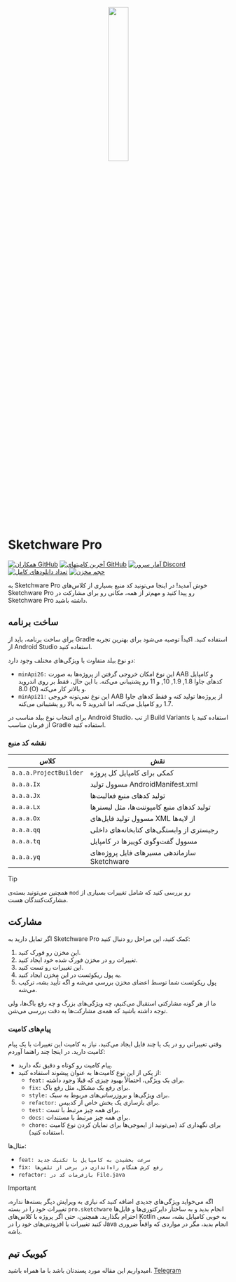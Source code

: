 <p align="center">
  <img src="assets/Sketchware-Pro.png" style="width: 30%;" />
</p>

# Sketchware Pro
[![همکاران GitHub](https://img.shields.io/github/contributors/Sketchware-Pro/Sketchware-Pro)](https://github.com/Sketchware-Pro/Sketchware-Pro/graphs/contributors)
[![آخرین کامیتهای GitHub](https://img.shields.io/github/last-commit/Sketchware-Pro/Sketchware-Pro)](https://github.com/Sketchware-Pro/Sketchware-Pro/commits/)
[![آمار سرور Discord](https://img.shields.io/discord/790686719753846785)](http://discord.gg/kq39yhT4rX)
[![تعداد دانلود‌های کامل](https://img.shields.io/github/downloads/Sketchware-Pro/Sketchware-Pro/total)](https://github.com/Sketchware-Pro/Sketchware-Pro/releases)
[![حجم مخزن](https://img.shields.io/github/repo-size/Sketchware-Pro/Sketchware-Pro)](https://github.com/Sketchware-Pro/Sketchware-Pro)

به Sketchware Pro خوش آمدید! در اینجا می‌تونید کد منبع بسیاری از کلاس‌های Sketchware Pro رو پیدا کنید و مهم‌تر از همه، مکانی رو برای مشارکت در Sketchware Pro داشته باشید.

## ساخت برنامه
برای ساخت برنامه، باید از Gradle استفاده کنید. اکیداً توصیه می‌شود برای بهترین تجربه از Android Studio استفاده کنید.

دو نوع بیلد متفاوت با ویژگی‌های مختلف وجود دارد:

- `minApi26:` این نوع امکان خروجی گرفتن از پروژه‌ها به صورت AAB و کامپایل کدهای جاوا 1.8, 1.9, 10, و 11 رو پشتیبانی می‌کنه. با این حال، فقط بر روی اندروید 8.0 (O) و بالاتر کار می‌کنه.
- `minApi21:` این نوع نمی‌تونه خروجی AAB از پروژه‌ها تولید کنه و فقط کدهای جاوا 1.7 رو کامپایل می‌کنه، اما اندروید 5 به بالا رو پشتیبانی می‌کنه.

برای انتخاب نوع بیلد مناسب در Android Studio، از تب Build Variants استفاده کنید یا از فرمان مناسب Gradle استفاده کنید.

### نقشه کد منبع

| کلاس         | نقش                                  |
| ------------- | ------------------------------------ |
| `a.a.a.ProjectBuilder` | کمکی برای کامپایل کل پروژه    |
| `a.a.a.Ix`    | مسوول تولید AndroidManifest.xml     |
| `a.a.a.Jx`    | تولید کدهای منبع فعالیت‌ها          |
| `a.a.a.Lx`    | تولید کدهای منبع کامپوننت‌ها، مثل لیسنرها |
| `a.a.a.Ox`    | مسوول تولید فایل‌های XML از لایه‌ها |
| `a.a.a.qq`    | رجیستری از وابستگی‌های کتابخانه‌های داخلی |
| `a.a.a.tq`    | مسوول گفت‌وگوی کوییزها در کامپایل |
| `a.a.a.yq`    | سازماندهی مسیرهای فایل پروژه‌های Sketchware |

> [!TIP]
> همچنین می‌تونید بسته‌ی `mod` رو بررسی کنید که شامل تغییرات بسیاری از مشارکت‌کنندگان هست.

## مشارکت

اگر تمایل دارید به Sketchware Pro کمک کنید، این مراحل رو دنبال کنید:

1. این مخزن رو فورک کنید.
2. تغییرات رو در مخزن فورک شده خود ایجاد کنید.
3. این تغییرات رو تست کنید.
4. یه پول ریکوئست در این مخزن ایجاد کنید.
5. پول ریکوئست شما توسط اعضای مخزن بررسی می‌شه و اگه تأیید بشه، ترکیب می‌شه.

ما از هر گونه مشارکتی استقبال می‌کنیم، چه ویژگی‌های بزرگ و چه رفع باگ‌ها، ولی توجه داشته باشید که همه‌ی مشارکت‌ها به دقت بررسی می‌شن.

### پیام‌های کامیت

وقتی تغییراتی رو در یک یا چند فایل ایجاد می‌کنید، نیاز به کامیت این تغییرات با یک پیام کامیت دارید. در اینجا چند راهنما آوردم:

- پیام کامیت رو کوتاه و دقیق نگه دارید.
- از یکی از این نوع کامیت‌ها به عنوان پیشوند استفاده کنید:
  - `feat:` برای یک ویژگی، احتمالاً بهبود چیزی که قبلا وجود داشته.
  - `fix:` برای رفع یک مشکل، مثل رفع باگ.
  - `style:` برای ویژگی‌ها و بروزرسانی‌های مربوط به سبک.
  - `refactor:` برای بازسازی یک بخش خاص از کدبیس.
  - `test:` برای همه چیز مرتبط با تست.
  - `docs:` برای همه چیز مرتبط با مستندات.
  - `chore:` برای نگهداری کد (می‌تونید از ایموجی‌ها برای نمایان کردن نوع کامیت استفاده کنید).

مثال‌ها:
- `feat: سرعت بخشیدن به کامپایل با تکنیک جدید`
- `fix: رفع کرش هنگام راه‌اندازی در برخی از تلفن‌ها`
- `refactor: بازفرمات کد در File.java`

> [!IMPORTANT]
> اگه می‌خواید ویژگی‌های جدیدی اضافه کنید که نیازی به ویرایش دیگر بسته‌ها نداره، تغییرات خود را در بسته `pro.sketchware` انجام بدید و به ساختار دایرکتوری‌ها و فایل‌ها احترام بگذارید. همچنین، حتی اگر پروژه با کلاس‌های Kotlin به خوبی کامپایل بشه، سعی کنید تغییرات یا افزودنی‌های خود را در Java انجام بدید، مگر در مواردی که واقعاً ضروری باشه.

## کیوبیک تیم 

امیدواریم این مقاله مورد پسندتان باشد
با ما همراه باشید.
[Telegram](https://t.me/Cubic_Team)
